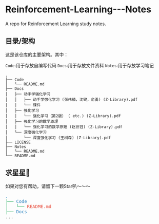 # Reinforcement-Learning---Notes
A repo for Reinforcement Learning study notes.

## 目录/架构

这是该仓库的主要架构。其中：

`Code`:用于存放自编写代码
`Docs`:用于存放文件资料
`Notes`:用于存放学习笔记

```shell
.
├── Code
│   └── README.md
├── Docs
│   ├── 动手学强化学习
│   │   ├── 动手学强化学习 (张伟楠，沈键，俞勇) (Z-Library).pdf
│   │   └── 课件
│   ├── 强化学习
│   │   └── 强化学习（第2版） ( etc.) (Z-Library).pdf
│   ├── 强化学习的数学原理
│   │   └── 强化学习的数学原理 (赵世钰) (Z-Library).pdf
│   └── 深度强化学习
│       └── 深度强化学习 (王树森) (Z-Library).pdf
├── LICENSE
├── Notes
│   └── README.md
└── README.md

```



## 求星星🌃

如果对您有帮助，请留下一颗Star叭～～～



<pre style="color: #555;">
<span style="color: #2e86c1;">.</span>
<span style="color: #27ae60;">├──</span> <span style="color: #2e86c1;">Code</span>
<span style="color: #27ae60;">│   └──</span> <span style="color: #e74c3c;">README.md</span>
<span style="color: #27ae60;">├──</span> <span style="color: #2e86c1;">Docs</span>
...
</pre>
